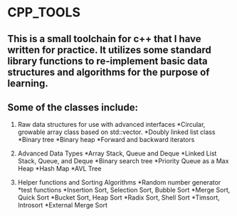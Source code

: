 # CPP_TOOLS

## This is a small toolchain for c++ that I have written for practice. It utilizes some standard library functions to re-implement basic data structures and algorithms for the purpose of learning.

## Some of the classes include:
1. Raw data structures for use with advanced interfaces
*Circular, growable array class based on std::vector.
*Doubly linked list class
*Binary tree
*Binary heap
*Forward and backward iterators

2. Advanced Data Types
*Array Stack, Queue and Deque
*Linked List Stack, Queue, and Deque
*Binary search tree
*Priority Queue as a Max Heap
*Hash Map
*AVL Tree

3. Helper functions and Sorting Algorithms
*Random number generator
*test functions
*Insertion Sort, Selection Sort, Bubble Sort
*Merge Sort, Quick Sort
*Bucket Sort, Heap Sort
*Radix Sort, Shell Sort
*Timsort, Introsort
*External Merge Sort

